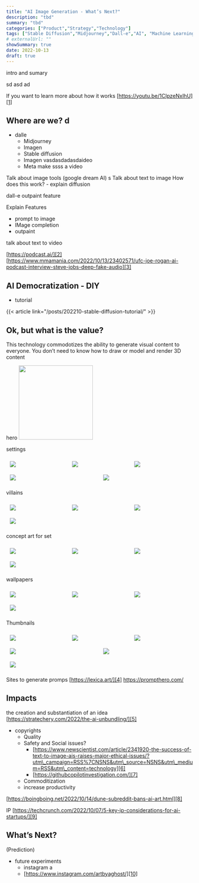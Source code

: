 ```yaml
---
title: "AI Image Generation - What’s Next?"
description: "tbd"
summary: "tbd"
categories: ["Product","Strategy","Technology"]
tags: ["Stable Diffusion","Midjourney","Dall-e","AI", "Machine Learning"]
# externalUrl: ""
showSummary: true
date: 2022-10-13
draft: true
---
```


intro and sumary

sd
asd
ad




If you want to learn more about how it works
[https://youtu.be/1CIpzeNxIhU][1]









  
  

## Where are we? d
- dalle
	- Midjourney
	- Imagen
	- Stable diffusion
	- Imagen vasdasdadasdaideo
	- Meta make ssss a video

Talk about image tools (google dream AI)
s
Talk about text to image 
How does this work? - explain diffusion

dall-e outpaint feature

Explain Features
- prompt to image
- IMage completion
- outpaint

talk about text to video

[https://podcast.ai/][2]
[https://www.mmamania.com/2022/10/13/23402571/ufc-joe-rogan-ai-podcast-interview-steve-jobs-deep-fake-audio][3]

## AI Democratization - DIY
- tutorial

{{< article link="/posts/202210-stable-diffusion-tutorial/" >}}

## Ok, but what is the value?

This technology commodotizes the ability to generate visual content to everyone. You don’t need to know how to draw or model and render 3D content 



hero
<img class="thumbnailshadow" style="width:200px" src="hero/000047.1230497053.png"/>

settings
<div style="display: flex; flex-wrap: wrap;">

  <div style="flex: 1; margin:10px; min-width:128px">
    <img class="thumbnailshadow" src="settings/000024.2854274560.png"/>
  </div>

  <div style="flex: 1; margin:10px; min-width:128px">
    <img class="thumbnailshadow" src="settings/000064.2352706489.png"/>
  </div>

  <div style="flex: 1; margin:10px; min-width:128px">
    <img class="thumbnailshadow" src="settings/000068.1565055732.png"/>
  </div>

  <div style="flex: 1; margin:10px; min-width:128px">
    <img class="thumbnailshadow" src="settings/000068.3447857722.png"/>
  </div>

  <div style="flex: 1; margin:10px; min-width:128px">
    <img class="thumbnailshadow" src="settings/000146.2504815347.png"/>
  </div>

</div>


villains
<div style="display: flex; flex-wrap: wrap;">

  <div style="flex: 1; margin:10px; min-width:128px">
    <img class="thumbnailshadow" src="villains/000025.2216209323.png"/>
  </div>

  <div style="flex: 1; margin:10px; min-width:128px">
    <img class="thumbnailshadow" src="villains/000026.1423747925.png"/>
  </div>

  <div style="flex: 1; margin:10px; min-width:128px">
    <img class="thumbnailshadow" src="villains/000039.622734031.png"/>
  </div>

  <div style="flex: 1; margin:10px; min-width:128px">
    <img class="thumbnailshadow" src="villains/000044.2404512080.png"/>
  </div>

</div>

concept art for set

<div style="display: flex; flex-wrap: wrap;">

  <div style="flex: 1; margin:10px; min-width:128px">
    <img class="thumbnailshadow" src="concept_art/000028.4255152621.png"/>
  </div>

   <div style="flex: 1; margin:10px; min-width:128px">
    <img class="thumbnailshadow" src="concept_art/000029.1079280259.png"/>
  </div>

  <div style="flex: 1; margin:10px; min-width:128px">
    <img class="thumbnailshadow" src="concept_art/000030.3825566481.png"/>
  </div>

  <div style="flex: 1; margin:10px; min-width:128px">
    <img class="thumbnailshadow" src="concept_art/000031.1604394908.png"/>
  </div>
</div>


wallpapers

<div style="display: flex; flex-wrap: wrap;">

  <div style="flex: 1; margin:10px; min-width:128px">
    <img class="thumbnailshadow" src="wallpapers/000117.567076559.png"/>
  </div>
  
  <div style="flex: 1; margin:10px; min-width:128px">
    <img class="thumbnailshadow" src="wallpapers/000118.3067614614.png"/>
  </div>

  <div style="flex: 1; margin:10px; min-width:128px">
    <img class="thumbnailshadow" src="wallpapers/000119.4047907593.png"/>
  </div>

  <div style="flex: 1; margin:10px; min-width:128px">
    <img class="thumbnailshadow" src="wallpapers/000119.69463507.png"/>
  </div>

</div>

Thumbnails

<div style="display: flex; flex-wrap: wrap;">

  <div style="flex: 1; margin:10px; min-width:128px">
    <img class="thumbnailshadow" src="thumbnails/000104.1330334134.png"/>
  </div>

  <div style="flex: 1; margin:10px; min-width:128px">
    <img class="thumbnailshadow" src="thumbnails/000108.1301020889.png"/>
  </div>

  <div style="flex: 1; margin:10px; min-width:128px">
    <img class="thumbnailshadow" src="thumbnails/000121.1119286522.png"/>
  </div>

  <div style="flex: 1; margin:10px; min-width:128px">
    <img class="thumbnailshadow" src="thumbnails/000126.2675941357.png"/>
  </div>

  <div style="flex: 1; margin:10px; min-width:200px">
    <img class="thumbnailshadow" src="thumbnails/000085.2682514393.png"/>
  </div>

  <div style="flex: 1; margin:10px; min-width:200px">
    <img class="thumbnailshadow" src="thumbnails/000145.2404672998.png"/>
  </div>

</div>


Sites to generate promps
[https://lexica.art/][4]
https://prompthero.com/

## Impacts

the creation and substantiation of an idea [https://stratechery.com/2022/the-ai-unbundling/][5]

- copyrights
	- Quality
	- Safety and Social issues?
		- [https://www.newscientist.com/article/2341920-the-success-of-text-to-image-ais-raises-major-ethical-issues/?utm\_campaign=RSS%7CNSNS&utm\_source=NSNS&utm\_medium=RSS&utm\_content=technology][6]
		- [https://githubcopilotinvestigation.com/][7]
	- Commoditization
	- increase productivity

[https://boingboing.net/2022/10/14/dune-subreddit-bans-ai-art.html][8]

IP
[https://techcrunch.com/2022/10/07/5-key-ip-considerations-for-ai-startups/][9]


## What’s Next?
(Prediction)
- future experiments
	- instagram a
	- [https://www.instagram.com/artbyaghost/][10]



[1]:	https://youtu.be/1CIpzeNxIhU
[2]:	https://podcast.ai/
[3]:	https://www.mmamania.com/2022/10/13/23402571/ufc-joe-rogan-ai-podcast-interview-steve-jobs-deep-fake-audio
[4]:	https://lexica.art/
[5]:	https://stratechery.com/2022/the-ai-unbundling/
[6]:	https://www.newscientist.com/article/2341920-the-success-of-text-to-image-ais-raises-major-ethical-issues/?utm_campaign=RSS%7CNSNS&utm_source=NSNS&utm_medium=RSS&utm_content=technology
[7]:	https://githubcopilotinvestigation.com/
[8]:	https://boingboing.net/2022/10/14/dune-subreddit-bans-ai-art.html
[9]:	https://techcrunch.com/2022/10/07/5-key-ip-considerations-for-ai-startups/
[10]:	https://www.instagram.com/artbyaghost/